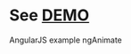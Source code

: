 # See <a href="http://igormog.github.io/angularjs-animate-example/">DEMO</a>
AngularJS example ngAnimate
